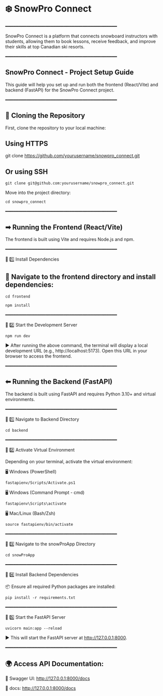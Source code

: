 # ❄️ SnowPro Connect

━━━━━━━━━━━━━━━━━━━━━━━━━━━━━━━━━━━━━━━━━━

SnowPro Connect is a platform that connects snowboard instructors with students, allowing them to book lessons, receive feedback, and improve their skills at top Canadian ski resorts.

━━━━━━━━━━━━━━━━━━━━━━━━━━━━━━━━━━━━━━━━━━

## SnowPro Connect - Project Setup Guide

This guide will help you set up and run both the frontend (React/Vite) and backend (FastAPI) for the SnowPro Connect project.

━━━━━━━━━━━━━━━━━━━━━━━━━━━━━━━━━━━━━━━━━━

## 📌 Cloning the Repository

First, clone the repository to your local machine:

## Using HTTPS

git clone https://github.com/yourusername/snowpro_connect.git

## Or using SSH

`git clone git@github.com:yourusername/snowpro_connect.git`

Move into the project directory:

`cd snowpro_connect`

━━━━━━━━━━━━━━━━━━━━━━━━━━━━━━━━━━━━━━━━━━

## ➡ Running the Frontend (React/Vite)

The frontend is built using Vite and requires Node.js and npm.

━━━━━━━━━━━━━━━━━━━━━━━━━━━━━━━━━━━━━━━━━━

🔹 1️⃣ Install Dependencies

## 📂 Navigate to the frontend directory and install dependencies:

`cd frontend`

`npm install`

━━━━━━━━━━━━━━━━━━━━━━━━━━━━━━━━━━━━━━━━━━

🔹 2️⃣ Start the Development Server

`npm run dev`

▶ After running the above command, the terminal will display a local development URL (e.g., http://localhost:5173). Open this URL in your browser to access the frontend.

━━━━━━━━━━━━━━━━━━━━━━━━━━━━━━━━━━━━━━━━━━

## ⬅ Running the Backend (FastAPI)

The backend is built using FastAPI and requires Python 3.10+ and virtual environments.

━━━━━━━━━━━━━━━━━━━━━━━━━━━━━━━━━━━━━━━━━━

🔹 1️⃣ Navigate to Backend Directory

`cd backend`

━━━━━━━━━━━━━━━━━━━━━━━━━━━━━━━━━━━━━━━━━━

🔹 2️⃣ Activate Virtual Environment

Depending on your terminal, activate the virtual environment:

🖥 Windows (PowerShell)

`fastapienv/Scripts/Activate.ps1`

🖥 Windows (Command Prompt - cmd)

`fastapienv\Scripts\activate`

🖥 Mac/Linux (Bash/Zsh)

`source fastapienv/bin/activate`

━━━━━━━━━━━━━━━━━━━━━━━━━━━━━━━━━━━━━━━━━━

🔹 3️⃣ Navigate to the snowProApp Directory

`cd snowProApp`

━━━━━━━━━━━━━━━━━━━━━━━━━━━━━━━━━━━━━━━━━━

🔹 4️⃣ Install Backend Dependencies

📦 Ensure all required Python packages are installed:

`pip install -r requirements.txt`

━━━━━━━━━━━━━━━━━━━━━━━━━━━━━━━━━━━━━━━━━━

🔹 5️⃣ Start the FastAPI Server

`uvicorn main:app --reload`

▶ This will start the FastAPI server at http://127.0.0.1:8000.

━━━━━━━━━━━━━━━━━━━━━━━━━━━━━━━━━━━━━━━━━━

## 🌍 Access API Documentation:

📝 Swagger UI: http://127.0.0.1:8000/docs

📖 docs: http://127.0.0.1:8000/docs
